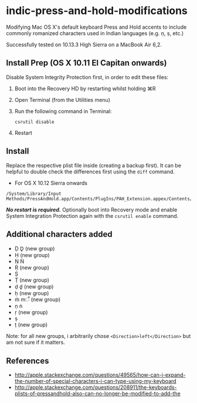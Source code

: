 # indic-press-and-hold-modifications
Modifying Mac OS X's default keyboard Press and Hold accents to include commonly romanized characters used in Indian languages (e.g. ṇ, ṣ, etc.)

Successfully tested on 10.13.3 High Sierra on a MacBook Air 6,2.

## Install Prep (OS X 10.11 El Capitan onwards)

Disable System Integrity Protection first, in order to edit these files:

1. Boot into the Recovery HD by restarting whilst holding ⌘R

2. Open Terminal (from the Utilities menu)

3. Run the following command in Terminal:

   ```
   csrutil disable
   ```

4. Restart

## Install

Replace the respective plist file inside (creating a backup first). It can be helpful to double check the differences first using the `diff` command.
* For OS X 10.12 Sierra onwards
```
/System/Library/Input Methods/PressAndHold.app/Contents/PlugIns/PAH_Extension.appex/Contents/Resources
```
***No restart is required.*** Optionally boot into Recovery mode and enable System Integration Protection again with the `csrutil enable` command.

## Additional characters added
* Ḍ D̥ (new group)
* Ḥ (new group)
* Ṇ Ṅ
* Ṛ (new group)
* Ṣ
* Ṭ (new group)
* ḍ d̥ (new group)
* ḥ (new group)
* ṁ mँ (new group)
* ṇ ṅ
* ṛ (new group)
* ṣ
* ṭ (new group)

Note: for all new groups, i arbitrarily chose `<Direction>left</Direction>` but am not sure if it matters.

## References
* http://apple.stackexchange.com/questions/49565/how-can-i-expand-the-number-of-special-characters-i-can-type-using-my-keyboard
* http://apple.stackexchange.com/questions/208911/the-keyboards-plists-of-pressandhold-also-can-no-longer-be-modified-to-add-the
